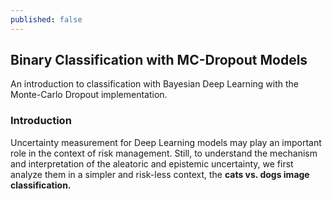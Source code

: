 ```yaml
---
published: false
---
```

## Binary Classification with MC-Dropout Models

An introduction to classification with Bayesian Deep Learning with the Monte-Carlo Dropout implementation.  

### Introduction

Uncertainty measurement for Deep Learning models may play an important role in the context of risk management. Still, to understand the mechanism and interpretation of the aleatoric and epistemic uncertainty, we first analyze them in a simpler and risk-less context, the **cats vs. dogs image classification.**